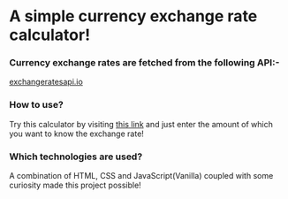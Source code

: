 # A simple currency exchange rate calculator!

### Currency exchange rates are fetched from the following API:-
[exchangeratesapi.io](https://github.com/exchangeratesapi/exchangeratesapi)

### How to use?
Try this calculator by visiting [this link](https://murtuzaalisurti.github.io/a-currency-converter) and just enter the amount of which you want to know the exchange rate!

### Which technologies are used?
A combination of HTML, CSS and JavaScript(Vanilla) coupled with some curiosity made this project possible!
